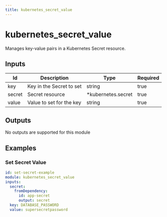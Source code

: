 ```yaml
---
title: kubernetes_secret_value
---
```


# kubernetes_secret_value

Manages key-value pairs in a Kubernetes Secret resource.

## Inputs

| Id     | Description              | Type                | Required |
| ------ | ------------------------ | ------------------- | -------- |
| key    | Key in the Secret to set | string              | true     |
| secret | Secret resource          | \*kubernetes.secret | true     |
| value  | Value to set for the key | string              | true     |

## Outputs

No outputs are supported for this module

## Examples

### Set Secret Value

```yaml
id: set-secret-example
module: kubernetes_secret_value
inputs:
  secret:
    fromDependency:
      id: app-secret
      output: secret
  key: DATABASE_PASSWORD
  value: supersecretpassword
```
